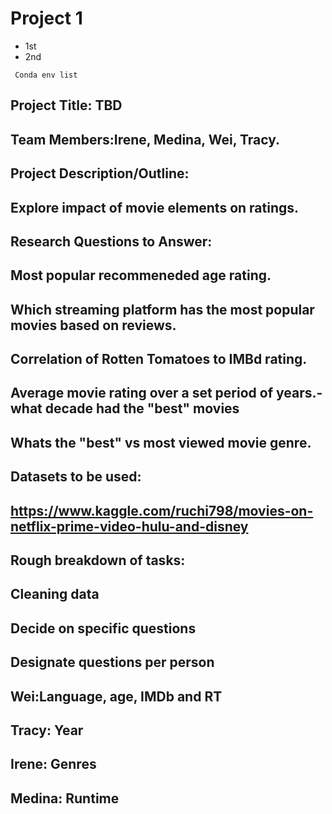 # Project 1

- 1st
- 2nd

```shell
 Conda env list
```

## Project Title: TBD

## Team Members:Irene, Medina, Wei, Tracy.

## Project Description/Outline:

## Explore impact of movie elements on ratings.

## Research Questions to Answer:

## Most popular recommeneded age rating.

## Which streaming platform has the most popular movies based on reviews.

## Correlation of Rotten Tomatoes to IMBd rating.

## Average movie rating over a set period of years.- what decade had the "best" movies

## Whats the "best" vs most viewed movie genre.

## Datasets to be used:

## https://www.kaggle.com/ruchi798/movies-on-netflix-prime-video-hulu-and-disney

## Rough breakdown of tasks:

## Cleaning data

## Decide on specific questions

## Designate questions per person

## Wei:Language, age, IMDb and RT

## Tracy: Year

## Irene: Genres

## Medina: Runtime


